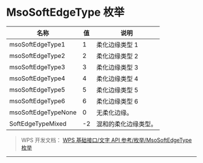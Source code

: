 # MsoSoftEdgeType 枚举

| 名称                | 值  | 说明                 |
|---------------------|-----|----------------------|
| msoSoftEdgeType1    | 1   | 柔化边缘类型 1       |
| msoSoftEdgeType2    | 2   | 柔化边缘类型 2       |
| msoSoftEdgeType3    | 3   | 柔化边缘类型 3       |
| msoSoftEdgeType4    | 4   | 柔化边缘类型 4       |
| msoSoftEdgeType5    | 5   | 柔化边缘类型 5       |
| msoSoftEdgeType6    | 6   | 柔化边缘类型 6       |
| msoSoftEdgeTypeNone | 0   | 无柔化边缘。         |
| SoftEdgeTypeMixed   | -2  | 混和的柔化边缘类型。 |

> WPS 开发文档： [WPS 基础接口/文字 API 参考/枚举/MsoSoftEdgeType 枚举](https://qn.cache.wpscdn.cn/encs/doc/office_v19/topics/WPS%20%E5%9F%BA%E7%A1%80%E6%8E%A5%E5%8F%A3/%E6%96%87%E5%AD%97%20API%20%E5%8F%82%E8%80%83/%E6%9E%9A%E4%B8%BE/MsoSoftEdgeType%20%E6%9E%9A%E4%B8%BE.html)

------------------------------------------------------------------------
